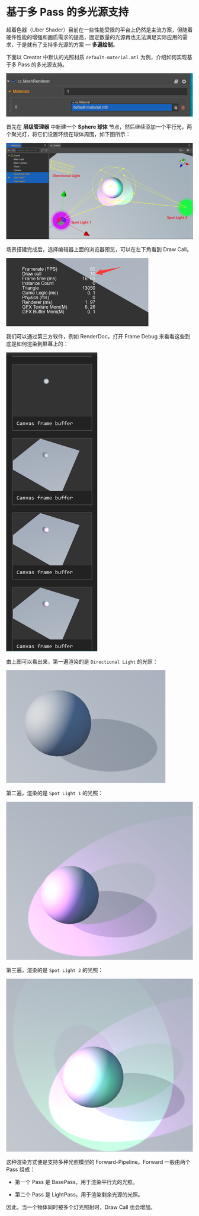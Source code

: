# 基于多 Pass 的多光源支持

超着色器（Uber Shader）目前在一些性能受限的平台上仍然是主流方案，但随着硬件性能的增强和画质需求的提高，固定数量的光源再也无法满足实际应用的需求，于是就有了支持多光源的方案 — **多遍绘制**。

下面以 Creator 中默认的光照材质 `default-material.mtl` 为例，介绍如何实现基于多 Pass 的多光源支持。

![default-material](additivelights/default-material.png)

首先在 **层级管理器** 中新建一个 **Sphere 球体** 节点，然后继续添加一个平行光，两个聚光灯，将它们设置环绕在球体周围，如下图所示：

![using Light](additivelights/usingLight.png)

场景搭建完成后，选择编辑器上面的浏览器预览，可以在左下角看到 Draw Call。

![Draw Call](additivelights/drawCall.png)

我们可以通过第三方软件，例如 RenderDoc，打开 Frame Debug 来看看这些到底是如何渲染到屏幕上的：

![Frame Debug](additivelights/debug.png)

由上图可以看出来，第一遍渲染的是 `Directional Light` 的光照：

![main light pass](additivelights/pass1.png)

第二遍，渲染的是 `Spot Light 1` 的光照：

![ForwardAdd pass](additivelights/pass2.png)

第三遍，渲染的是 `Spot Light 2` 的光照：

![ForwardAdd pass](additivelights/pass3.png)

这种渲染方式便是支持多种光照模型的 Forward-Pipeline。Forward 一般由两个 Pass 组成：

- 第一个 Pass 是 BasePass，用于渲染平行光的光照。

- 第二个 Pass 是 LightPass，用于渲染剩余光源的光照。

因此，当一个物体同时被多个灯光照射时，Draw Call 也会增加。
